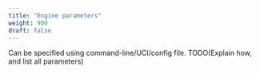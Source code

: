 ```yaml
---
title: "Engine parameters"
weight: 900
draft: false
---
```


Can be specified using command-line/UCI/config file.
TODO(Explain how, and list all parameters)